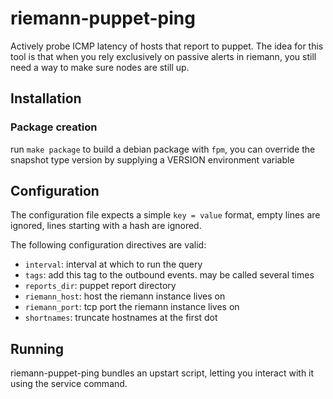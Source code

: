 # riemann-puppet-ping

Actively probe ICMP latency of hosts that report to puppet.
The idea for this tool is that when you rely exclusively on
passive alerts in riemann, you still need a way to make
sure nodes are still up.

## Installation

### Package creation

run `make package` to build a debian package with `fpm`, you can
override the snapshot type version by supplying a VERSION environment
variable

## Configuration

The configuration file expects a simple `key = value` format,
empty lines are ignored, lines starting with a hash are ignored.

The following configuration directives are valid:

* `interval`: interval at which to run the query
* `tags`: add this tag to the outbound events. may be called several times
* `reports_dir`: puppet report directory
* `riemann_host`: host the riemann instance lives on
* `riemann_port`: tcp port the riemann instance lives on
* `shortnames`: truncate hostnames at the first dot

## Running

riemann-puppet-ping bundles an upstart script, letting you interact with it using
the service command.
